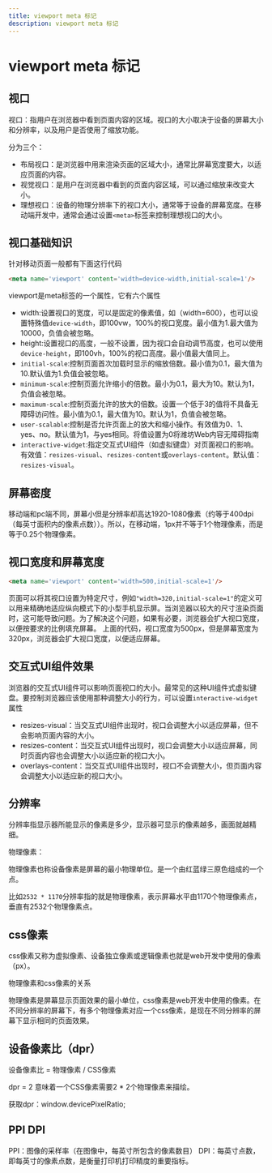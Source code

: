 ```yaml
---
title: viewport meta 标记
description: viewport meta 标记
---
```


# viewport meta 标记

## 视口

视口：指用户在浏览器中看到页面内容的区域。视口的大小取决于设备的屏幕大小和分辨率，以及用户是否使用了缩放功能。

分为三个：

- 布局视口：是浏览器中用来渲染页面的区域大小，通常比屏幕宽度要大，以适应页面的内容。
- 视觉视口：是用户在浏览器中看到的页面内容区域，可以通过缩放来改变大小。
- 理想视口：设备的物理分辨率下的视口大小，通常等于设备的屏幕宽度。在移动端开发中，通常会通过设置`<meta>`标签来控制理想视口的大小。

## 视口基础知识

针对移动页面一般都有下面这行代码

```html
<meta name='viewport' content='width=device-width,initial-scale=1'/>
```

viewport是meta标签的一个属性，它有六个属性

- width:设置视口的宽度，可以是固定的像素值，如（width=600），也可以设置特殊值`device-width`，即100vw，100%的视口宽度。最小值为1.最大值为10000，负值会被忽略。
- height:设置视口的高度，一般不设置，因为视口会自动调节高度，也可以使用`device-height`，即100vh，100%的视口高度。最小值最大值同上。
- `initial-scale`:控制页面首次加载时显示的缩放倍数。最小值为0.1，最大值为10.默认值为1.负值会被忽略。
- `minimum-scale`:控制页面允许缩小的倍数。最小为0.1，最大为10。默认为1，负值会被忽略。
- `maximum-scale`:控制页面允许的放大的倍数。设置一个低于3的值将不具备无障碍访问性。最小值为0.1，最大值为10。默认为1，负值会被忽略。
- `user-scalable`:控制是否允许页面上的放大和缩小操作。有效值为0、1、yes、no。默认值为1，与yes相同。将值设置为0将潍坊Web内容无障碍指南
- `interactive-widget`:指定交互式UI组件（如虚拟键盘）对页面视口的影响。有效值：`resizes-visual`、`resizes-content`或`overlays-content`。默认值：`resizes-visual`。

## 屏幕密度
移动端和pc端不同，屏幕小但是分辨率却高达1920-1080像素（约等于400dpi（每英寸面积内的像素点数））。所以，在移动端，1px并不等于1个物理像素，而是等于0.25个物理像素。


## 视口宽度和屏幕宽度

```html
<meta name='viewport' content='width=500,initial-scale=1'/>
```

页面可以将其视口设置为特定尺寸，例如`"width=320,initial-scale=1"`的定义可以用来精确地适应纵向模式下的小型手机显示屏。当浏览器以较大的尺寸渲染页面时，这可能导致问题。为了解决这个问题，如果有必要，浏览器会扩大视口宽度，以便按要求的比例填充屏幕。
上面的代码，视口宽度为500px，但是屏幕宽度为320px，浏览器会扩大视口宽度，以便适应屏幕。

## 交互式UI组件效果

浏览器的交互式UI组件可以影响页面视口的大小。最常见的这种UI组件式虚拟键盘。要控制浏览器应该使用那种调整大小的行为，可以设置`interactive-widget`属性

- resizes-visual：当交互式UI组件出现时，视口会调整大小以适应屏幕，但不会影响页面内容的大小。
- resizes-content：当交互式UI组件出现时，视口会调整大小以适应屏幕，同时页面内容也会调整大小以适应新的视口大小。
- overlays-content：当交互式UI组件出现时，视口不会调整大小，但页面内容会调整大小以适应新的视口大小。

## 分辨率
分辨率指显示器所能显示的像素是多少，显示器可显示的像素越多，画面就越精细。

物理像素：

物理像素也称设备像素是屏幕的最小物理单位。是一个由红蓝绿三原色组成的一个点。

比如`2532 * 1170`分辨率指的就是物理像素，表示屏幕水平由1170个物理像素点，垂直有2532个物理像素点。

## css像素
css像素又称为虚拟像素、设备独立像素或逻辑像素也就是web开发中使用的像素（px）。

物理像素和css像素的关系

物理像素是屏幕显示页面效果的最小单位，css像素是web开发中使用的像素。在不同分辨率的屏幕下，有多个物理像素对应一个css像素，是现在不同分辨率的屏幕下显示相同的页面效果。

## 设备像素比（dpr）

设备像素比 = 物理像素 / CSS像素

dpr = 2 意味着一个CSS像素需要2 * 2个物理像素来描绘。

获取dpr：window.devicePixelRatio;

## PPI DPI
PPI：图像的采样率（在图像中，每英寸所包含的像素数目）
DPI：每英寸点数，即每英寸的像素点数，是衡量打印机打印精度的重要指标。

